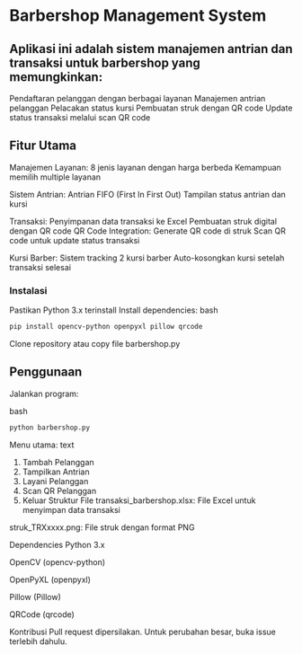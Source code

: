 # Barbershop Management System

## Aplikasi ini adalah sistem manajemen antrian dan transaksi untuk barbershop yang memungkinkan:

Pendaftaran pelanggan dengan berbagai layanan
Manajemen antrian pelanggan
Pelacakan status kursi
Pembuatan struk dengan QR code
Update status transaksi melalui scan QR code

## Fitur Utama
Manajemen Layanan:
8 jenis layanan dengan harga berbeda
Kemampuan memilih multiple layanan

Sistem Antrian:
Antrian FIFO (First In First Out)
Tampilan status antrian dan kursi

Transaksi:
Penyimpanan data transaksi ke Excel
Pembuatan struk digital dengan QR code
QR Code Integration:
Generate QR code di struk
Scan QR code untuk update status transaksi

Kursi Barber:
Sistem tracking 2 kursi barber
Auto-kosongkan kursi setelah transaksi selesai

### Instalasi
Pastikan Python 3.x terinstall
Install dependencies:
bash
```bash
pip install opencv-python openpyxl pillow qrcode
```

Clone repository atau copy file barbershop.py

## Penggunaan
Jalankan program:

bash
```bash
python barbershop.py
```

Menu utama:
text
1. Tambah Pelanggan
2. Tampilkan Antrian
3. Layani Pelanggan
4. Scan QR Pelanggan
5. Keluar
Struktur File
transaksi_barbershop.xlsx: File Excel untuk menyimpan data transaksi

struk_TRXxxxx.png: File struk dengan format PNG

Dependencies
Python 3.x

OpenCV (opencv-python)

OpenPyXL (openpyxl)

Pillow (Pillow)

QRCode (qrcode)

Kontribusi
Pull request dipersilakan. Untuk perubahan besar, buka issue terlebih dahulu.
